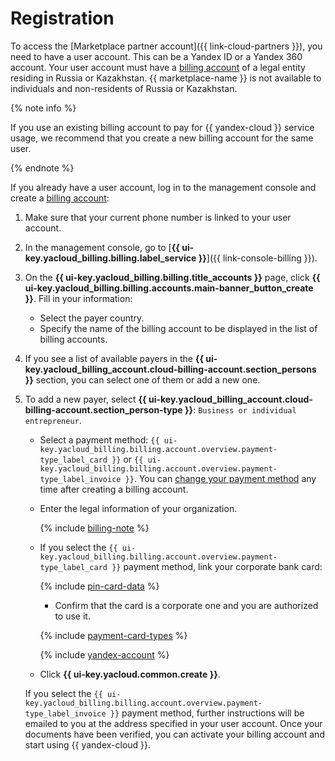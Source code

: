 # Registration

To access the [Marketplace partner account]({{ link-cloud-partners }}), you need to have a user account. This can be a Yandex ID or a Yandex 360 account. Your user account must have a [billing account](../../billing/concepts/billing-account.md#ba-types) of a legal entity residing in Russia or Kazakhstan. {{ marketplace-name }} is not available to individuals and non-residents of Russia or Kazakhstan.

{% note info %}

If you use an existing billing account to pay for {{ yandex-cloud }} service usage, we recommend that you create a new billing account for the same user.

{% endnote %}

If you already have a user account, log in to the management console and create a [billing account](../../billing/concepts/billing-account.md):

1. Make sure that your current phone number is linked to your user account.
1. In the management console, go to [**{{ ui-key.yacloud_billing.billing.label_service }}**]({{ link-console-billing }}).
1. On the **{{ ui-key.yacloud_billing.billing.title_accounts }}** page, click **{{ ui-key.yacloud_billing.billing.accounts.main-banner_button_create }}**. Fill in your information:
   * Select the payer country.
   * Specify the name of the billing account to be displayed in the list of billing accounts.
1. If you see a list of available payers in the **{{ ui-key.yacloud_billing_account.cloud-billing-account.section_persons }}** section, you can select one of them or add a new one.
1. To add a new payer, select **{{ ui-key.yacloud_billing_account.cloud-billing-account.section_person-type }}**: `Business or individual entrepreneur`.

   * Select a payment method: `{{ ui-key.yacloud_billing.billing.account.overview.payment-type_label_card }}` or `{{ ui-key.yacloud_billing.billing.account.overview.payment-type_label_invoice }}`. You can [change your payment method](../../billing/operations/change-payment-method.md) any time after creating a billing account.
   * Enter the legal information of your organization.

     {% include [billing-note](../../_includes/marketplace/billing-note.md) %}

   * If you select the `{{ ui-key.yacloud_billing.billing.account.overview.payment-type_label_card }}` payment method, link your corporate bank card:

     {% include [pin-card-data](../../_includes/billing/pin-card-data.md) %}

      * Confirm that the card is a corporate one and you are authorized to use it.

     {% include [payment-card-types](../../_includes/billing/payment-card-types-business.md) %}

     {% include [yandex-account](../../_includes/billing/payment-card-validation.md) %}

   * Click **{{ ui-key.yacloud.common.create }}**.

   If you select the `{{ ui-key.yacloud_billing.billing.account.overview.payment-type_label_invoice }}` payment method, further instructions will be emailed to you at the address specified in your user account. Once your documents have been verified, you can activate your billing account and start using {{ yandex-cloud }}.